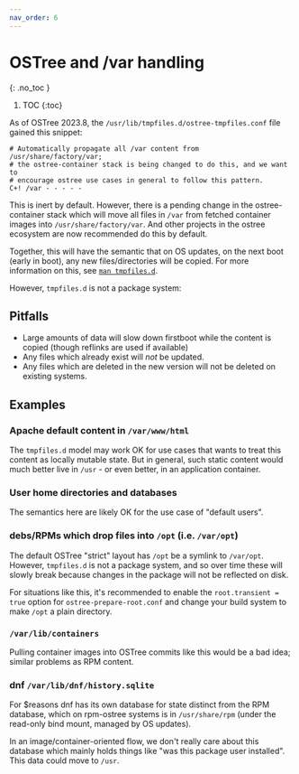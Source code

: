 ```yaml
---
nav_order: 6
---
```


# OSTree and /var handling

{: .no_toc }

1. TOC
{:toc}

As of OSTree 2023.8, the `/usr/lib/tmpfiles.d/ostree-tmpfiles.conf` file gained this snippet:

```text
# Automatically propagate all /var content from /usr/share/factory/var;
# the ostree-container stack is being changed to do this, and we want to
# encourage ostree use cases in general to follow this pattern.
C+! /var - - - - -
```

This is inert by default.  However, there is a pending change in the ostree-container stack which will move all files in `/var` from fetched container images into `/usr/share/factory/var`.  And other projects in the ostree ecosystem are now recommended do this by default.

Together, this will have the semantic that on OS updates, on the next boot (early in boot), any new files/directories will be copied.  For more information on this, see [`man tmpfiles.d`](https://man7.org/linux/man-pages/man5/tmpfiles.d.5.html).

However, `tmpfiles.d` is not a package system:

## Pitfalls

- Large amounts of data will slow down firstboot while the content is copied (though reflinks are used if available)
- Any files which already exist will *not* be updated.
- Any files which are deleted in the new version will not be deleted on existing systems.

## Examples

### Apache default content in `/var/www/html`

The `tmpfiles.d` model may work OK for use cases that wants to treat this content as locally mutable state.  But in general, such static content would much better live in `/usr` - or even better, in an application container.

### User home directories and databases

The semantics here are likely OK for the use case of "default users".

### debs/RPMs which drop files into `/opt` (i.e. `/var/opt`)

The default OSTree "strict" layout has `/opt` be a symlink to `/var/opt`.
However, `tmpfiles.d` is not a package system, and so over time these will slowly
break because changes in the package will not be reflected on disk.

For situations like this, it's recommended to enable the `root.transient = true` option for `ostree-prepare-root.conf`
and change your build system to make `/opt` a plain directory.

### `/var/lib/containers`

Pulling container images into OSTree commits like this would be a bad idea; similar problems as RPM content.

### dnf `/var/lib/dnf/history.sqlite`

For $reasons dnf has its own database for state distinct from the RPM database, which on rpm-ostree systems is in `/usr/share/rpm` (under the read-only bind mount, managed by OS updates).

In an image/container-oriented flow, we don't really care about this database which mainly holds things like "was this package user installed".  This data could move to `/usr`.
